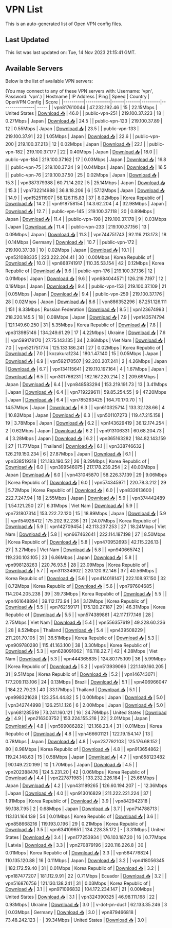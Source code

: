# VPN List

This is an auto-generated list of Open VPN config files.

## Last Updated

This list was last updated on: Tue, 14 Nov 2023 21:15:41 GMT.

## Available Servers

Below is the list of available VPN servers:

(You may connect to any of these VPN servers with: Username: 'vpn', Password: 'vpn'.)
| Hostname | IP Address | Ping | Speed | Country | OpenVPN Config | Score |
|----------|------------|------|-------|---------|----------------| ----- |
| vpn817610044 | 47.232.192.46 | 15 | 22.15Mbps | United States | [Download 📥](./configs/server_0_US.ovpn) | 46.0 |
| public-vpn-251 | 219.100.37.223 | 18 | 0.27Mbps | Japan | [Download 📥](./configs/server_1_JP.ovpn) | 24.5 |
| public-vpn-123 | 219.100.37.89 | 12 | 0.55Mbps | Japan | [Download 📥](./configs/server_2_JP.ovpn) | 23.5 |
| public-vpn-133 | 219.100.37.91 | 22 | 1.05Mbps | Japan | [Download 📥](./configs/server_3_JP.ovpn) | 22.6 |
| public-vpn-200 | 219.100.37.213 | 12 | 0.02Mbps | Japan | [Download 📥](./configs/server_4_JP.ovpn) | 22.1 |
| public-vpn-182 | 219.100.37.177 | 22 | 0.40Mbps | Japan | [Download 📥](./configs/server_5_JP.ovpn) | 18.0 |
| public-vpn-184 | 219.100.37.162 | 17 | 0.03Mbps | Japan | [Download 📥](./configs/server_6_JP.ovpn) | 16.8 |
| public-vpn-75 | 219.100.37.24 | 9 | 0.04Mbps | Japan | [Download 📥](./configs/server_7_JP.ovpn) | 16.5 |
| public-vpn-76 | 219.100.37.50 | 25 | 0.02Mbps | Japan | [Download 📥](./configs/server_8_JP.ovpn) | 15.3 |
| vpn387379388 | 60.71.14.202 | 5 | 25.14Mbps | Japan | [Download 📥](./configs/server_9_JP.ovpn) | 15.3 |
| vpn732214988 | 36.8.18.206 | 6 | 57.12Mbps | Japan | [Download 📥](./configs/server_10_JP.ovpn) | 14.9 |
| vpn152511907 | 58.126.115.83 | 37 | 8.02Mbps | Korea Republic of | [Download 📥](./configs/server_11_KR.ovpn) | 14.2 |
| vpn918758154 | 14.3.62.204 | 4 | 32.98Mbps | Japan | [Download 📥](./configs/server_12_JP.ovpn) | 12.7 |
| public-vpn-145 | 219.100.37.118 | 20 | 0.89Mbps | Japan | [Download 📥](./configs/server_13_JP.ovpn) | 11.4 |
| public-vpn-198 | 219.100.37.178 | 9 | 0.03Mbps | Japan | [Download 📥](./configs/server_14_JP.ovpn) | 11.4 |
| public-vpn-233 | 219.100.37.156 | 13 | 0.09Mbps | Japan | [Download 📥](./configs/server_15_JP.ovpn) | 11.3 |
| vpn744751743 | 92.116.213.173 | 18 | 0.14Mbps | Germany | [Download 📥](./configs/server_16_DE.ovpn) | 10.7 |
| public-vpn-172 | 219.100.37.138 | 10 | 0.02Mbps | Japan | [Download 📥](./configs/server_17_JP.ovpn) | 10.1 |
| vpn521088335 | 223.222.204.41 | 30 | 0.00Mbps | Korea Republic of | [Download 📥](./configs/server_18_KR.ovpn) | 10.0 |
| vpn868741917 | 110.35.53.154 | 42 | 0.12Mbps | Korea Republic of | [Download 📥](./configs/server_19_KR.ovpn) | 9.6 |
| public-vpn-176 | 219.100.37.136 | 12 | 0.01Mbps | Japan | [Download 📥](./configs/server_20_JP.ovpn) | 9.6 |
| vpn684044571 | 126.219.7.197 | 12 | 0.19Mbps | Japan | [Download 📥](./configs/server_21_JP.ovpn) | 9.4 |
| public-vpn-153 | 219.100.37.109 | 21 | 0.05Mbps | Japan | [Download 📥](./configs/server_22_JP.ovpn) | 9.4 |
| public-vpn-259 | 219.100.37.176 | 28 | 0.02Mbps | Japan | [Download 📥](./configs/server_23_JP.ovpn) | 8.6 |
| vpn886352296 | 87.251.126.111 | 151 | 8.33Mbps | Russian Federation | [Download 📥](./configs/server_24_RU.ovpn) | 8.5 |
| vpn123674993 | 218.220.145.5 | 18 | 0.08Mbps | Japan | [Download 📥](./configs/server_25_JP.ovpn) | 7.9 |
| vpn143574794 | 121.149.60.250 | 31 | 5.35Mbps | Korea Republic of | [Download 📥](./configs/server_26_KR.ovpn) | 7.8 |
| vpn313985146 | 134.249.61.29 | 17 | 4.22Mbps | Ukraine | [Download 📥](./configs/server_27_UA.ovpn) | 7.6 |
| vpn599178170 | 27.75.143.135 | 34 | 2.86Mbps | Viet Nam | [Download 📥](./configs/server_28_VN.ovpn) | 7.0 |
| vpn521751774 | 125.133.186.241 | 27 | 0.02Mbps | Korea Republic of | [Download 📥](./configs/server_29_KR.ovpn) | 7.0 |
| kozakura1234 | 180.1.47.140 | 15 | 0.05Mbps | Japan | [Download 📥](./configs/server_30_JP.ovpn) | 6.9 |
| vpn592170507 | 92.203.207.241 | 2 | 4.26Mbps | Japan | [Download 📥](./configs/server_31_JP.ovpn) | 6.7 |
| vpn134115641 | 219.110.197.164 | 4 | 1.67Mbps | Japan | [Download 📥](./configs/server_32_JP.ovpn) | 6.5 |
| vpn301766231 | 182.167.220.214 | 2 | 209.69Mbps | Japan | [Download 📥](./configs/server_33_JP.ovpn) | 6.4 |
| vpn848583294 | 153.219.191.73 | 13 | 3.41Mbps | Japan | [Download 📥](./configs/server_34_JP.ovpn) | 6.4 |
| vpn719229611 | 59.85.254.55 | 9 | 47.20Mbps | Japan | [Download 📥](./configs/server_35_JP.ovpn) | 6.4 |
| vpn785263425 | 164.70.170.70 | 1 | 14.57Mbps | Japan | [Download 📥](./configs/server_36_JP.ovpn) | 6.3 |
| vpn610325714 | 133.32.128.66 | 4 | 10.82Mbps | Japan | [Download 📥](./configs/server_37_JP.ovpn) | 6.3 |
| vpn501107273 | 119.47.215.158 | 19 | 3.78Mbps | Japan | [Download 📥](./configs/server_38_JP.ovpn) | 6.2 |
| vpn143629419 | 36.12.174.254 | 2 | 0.62Mbps | Japan | [Download 📥](./configs/server_39_JP.ovpn) | 6.2 |
| vpn913106331 | 60.68.204.73 | 4 | 3.28Mbps | Japan | [Download 📥](./configs/server_40_JP.ovpn) | 6.2 |
| vpn365163282 | 184.82.143.159 | 27 | 11.77Mbps | Thailand | [Download 📥](./configs/server_41_TH.ovpn) | 6.1 |
| vpn338746632 | 126.219.150.234 | 6 | 27.87Mbps | Japan | [Download 📥](./configs/server_42_JP.ovpn) | 6.1 |
| vpn338519318 | 121.183.190.52 | 26 | 8.29Mbps | Korea Republic of | [Download 📥](./configs/server_43_KR.ovpn) | 6.0 |
| vpn399546075 | 217.178.239.254 | 2 | 40.00Mbps | Japan | [Download 📥](./configs/server_44_JP.ovpn) | 6.0 |
| vpn431045870 | 58.226.37.139 | 29 | 9.06Mbps | Korea Republic of | [Download 📥](./configs/server_45_KR.ovpn) | 6.0 |
| vpn574345971 | 220.78.3.212 | 29 | 5.72Mbps | Korea Republic of | [Download 📥](./configs/server_46_KR.ovpn) | 6.0 |
| vpn832613600 | 222.7.247.94 | 18 | 2.55Mbps | Japan | [Download 📥](./configs/server_47_JP.ovpn) | 5.9 |
| vpn374442489 | 1.54.121.250 | 27 | 6.31Mbps | Viet Nam | [Download 📥](./configs/server_48_VN.ovpn) | 5.9 |
| vpn731807314 | 153.222.72.120 | 15 | 18.89Mbps | Japan | [Download 📥](./configs/server_49_JP.ovpn) | 5.9 |
| vpn154928412 | 175.202.92.236 | 31 | 24.07Mbps | Korea Republic of | [Download 📥](./configs/server_50_KR.ovpn) | 5.9 |
| vpn142709454 | 42.113.237.253 | 27 | 18.24Mbps | Viet Nam | [Download 📥](./configs/server_51_VN.ovpn) | 5.8 |
| vpn667462641 | 222.114.187.198 | 27 | 8.50Mbps | Korea Republic of | [Download 📥](./configs/server_52_KR.ovpn) | 5.8 |
| vpn470952693 | 42.115.226.13 | 27 | 3.27Mbps | Viet Nam | [Download 📥](./configs/server_53_VN.ovpn) | 5.8 |
| vpn940665742 | 119.230.103.105 | 23 | 6.86Mbps | Japan | [Download 📥](./configs/server_54_JP.ovpn) | 5.8 |
| vpn998128263 | 220.76.93.5 | 28 | 23.09Mbps | Korea Republic of | [Download 📥](./configs/server_55_KR.ovpn) | 5.7 |
| vpn311334902 | 220.120.92.146 | 37 | 40.56Mbps | Korea Republic of | [Download 📥](./configs/server_56_KR.ovpn) | 5.6 |
| vpn414018147 | 222.108.97.150 | 32 | 8.72Mbps | Korea Republic of | [Download 📥](./configs/server_57_KR.ovpn) | 5.6 |
| vpn797604685 | 114.204.205.238 | 39 | 39.73Mbps | Korea Republic of | [Download 📥](./configs/server_58_KR.ovpn) | 5.5 |
| vpn461648894 | 39.112.173.94 | 34 | 3.12Mbps | Korea Republic of | [Download 📥](./configs/server_59_KR.ovpn) | 5.5 |
| vpn762159171 | 175.120.27.187 | 29 | 46.31Mbps | Korea Republic of | [Download 📥](./configs/server_60_KR.ovpn) | 5.5 |
| vpn574389861 | 42.117.177.146 | 28 | 2.75Mbps | Viet Nam | [Download 📥](./configs/server_61_VN.ovpn) | 5.4 |
| vpn556357619 | 49.228.60.236 | 28 | 8.52Mbps | Thailand | [Download 📥](./configs/server_62_TH.ovpn) | 5.4 |
| vpn439508229 | 211.201.70.105 | 31 | 36.51Mbps | Korea Republic of | [Download 📥](./configs/server_63_KR.ovpn) | 5.3 |
| vpn909780280 | 115.41.163.100 | 38 | 3.30Mbps | Korea Republic of | [Download 📥](./configs/server_64_KR.ovpn) | 5.3 |
| vpn628091062 | 116.118.22.7 | 42 | 4.28Mbps | Viet Nam | [Download 📥](./configs/server_65_VN.ovpn) | 5.3 |
| vpn444365835 | 124.80.175.109 | 36 | 5.99Mbps | Korea Republic of | [Download 📥](./configs/server_66_KR.ovpn) | 5.2 |
| vpn513939066 | 221.149.160.205 | 31 | 9.51Mbps | Korea Republic of | [Download 📥](./configs/server_67_KR.ovpn) | 5.2 |
| vpn146743071 | 177.209.113.106 | 24 | 0.13Mbps | Brazil | [Download 📥](./configs/server_68_BR.ovpn) | 5.1 |
| vpn406966047 | 184.22.79.23 | 40 | 33.17Mbps | Thailand | [Download 📥](./configs/server_69_TH.ovpn) | 5.1 |
| vpn998321628 | 123.254.44.82 | 5 | 0.00Mbps | Japan | [Download 📥](./configs/server_70_JP.ovpn) | 5.0 |
| vpn342744998 | 126.251.1.126 | 6 | 2.00Mbps | Japan | [Download 📥](./configs/server_71_JP.ovpn) | 5.0 |
| vpn681285519 | 73.241.160.121 | 16 | 24.79Mbps | United States | [Download 📥](./configs/server_72_US.ovpn) | 4.9 |
| vpn216303752 | 153.224.155.216 | 22 | 2.01Mbps | Japan | [Download 📥](./configs/server_73_JP.ovpn) | 4.8 |
| vpn599086282 | 121.168.23.4 | 31 | 0.01Mbps | Korea Republic of | [Download 📥](./configs/server_74_KR.ovpn) | 4.8 |
| vpn466601121 | 122.19.154.147 | 13 | 0.78Mbps | Japan | [Download 📥](./configs/server_75_JP.ovpn) | 4.8 |
| vpn237792103 | 125.176.68.152 | 80 | 8.98Mbps | Korea Republic of | [Download 📥](./configs/server_76_KR.ovpn) | 4.8 |
| vpn913654862 | 119.24.148.63 | 15 | 0.58Mbps | Japan | [Download 📥](./configs/server_77_JP.ovpn) | 4.7 |
| vpn858123482 | 90.149.220.199 | 10 | 1.70Mbps | Japan | [Download 📥](./configs/server_78_JP.ovpn) | 4.5 |
| vpn202388476 | 124.5.231.20 | 42 | 0.06Mbps | Korea Republic of | [Download 📥](./configs/server_79_KR.ovpn) | 4.4 |
| vpn227871983 | 133.232.226.184 | - | 25.68Mbps | Japan | [Download 📥](./configs/server_80_JP.ovpn) | 4.2 |
| vpn431189265 | 126.60.194.207 | - | 12.36Mbps | Japan | [Download 📥](./configs/server_81_JP.ovpn) | 4.0 |
| vpn913016829 | 211.222.221.224 | 37 | 1.91Mbps | Korea Republic of | [Download 📥](./configs/server_82_KR.ovpn) | 3.9 |
| vpn842942318 | 59.138.7.95 | 2 | 0.68Mbps | Japan | [Download 📥](./configs/server_83_JP.ovpn) | 3.7 |
| vpn714788713 | 113.131.164.139 | 54 | 0.01Mbps | Korea Republic of | [Download 📥](./configs/server_84_KR.ovpn) | 3.6 |
| vpn858668216 | 119.193.0.196 | 29 | 0.21Mbps | Korea Republic of | [Download 📥](./configs/server_85_KR.ovpn) | 3.5 |
| vpn634109651 | 134.228.35.172 | - | 3.31Mbps | United States | [Download 📥](./configs/server_86_US.ovpn) | 3.4 |
| vpn177253934 | 176.103.187.20 | 16 | 0.77Mbps | Latvia | [Download 📥](./configs/server_87_LV.ovpn) | 3.3 |
| vpn270879196 | 220.116.226.8 | 30 | 0.01Mbps | Korea Republic of | [Download 📥](./configs/server_88_KR.ovpn) | 3.3 |
| vpn564776824 | 110.135.120.88 | 16 | 0.11Mbps | Japan | [Download 📥](./configs/server_89_JP.ovpn) | 3.2 |
| vpn418056345 | 182.172.59.40 | 31 | 0.01Mbps | Korea Republic of | [Download 📥](./configs/server_90_KR.ovpn) | 3.2 |
| vpn187477207 | 181.112.9.91 | 22 | 0.71Mbps | Ecuador | [Download 📥](./configs/server_91_EC.ovpn) | 3.2 |
| vpn516876756 | 121.130.138.241 | 31 | 0.03Mbps | Korea Republic of | [Download 📥](./configs/server_92_KR.ovpn) | 3.1 |
| vpn971096832 | 104.172.234.147 | 21 | 0.00Mbps | United States | [Download 📥](./configs/server_93_US.ovpn) | 3.1 |
| vpn324390325 | 46.98.111.168 | 22 | 0.93Mbps | Ukraine | [Download 📥](./configs/server_94_UA.ovpn) | 3.0 |
| v-dot-pn-dus1 | 62.133.35.246 | 3 | 0.03Mbps | Germany | [Download 📥](./configs/server_95_DE.ovpn) | 3.0 |
| vpn879466818 | 73.48.242.123 | - | 39.34Mbps | United States | [Download 📥](./configs/server_96_US.ovpn) | 3.0 |

